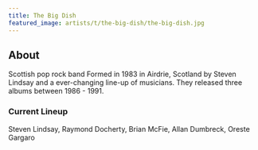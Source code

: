 ```yaml
---
title: The Big Dish
featured_image: artists/t/the-big-dish/the-big-dish.jpg
---
```

## About

Scottish pop rock band
Formed in 1983 in Airdrie, Scotland by Steven Lindsay and a ever-changing line-up of musicians. They released three albums between 1986 - 1991.

### Current Lineup

Steven Lindsay, Raymond Docherty, Brian McFie, Allan Dumbreck, Oreste Gargaro

